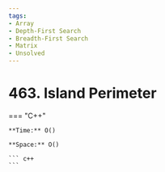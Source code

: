 ```yaml
---
tags:
- Array
- Depth-First Search
- Breadth-First Search
- Matrix
- Unsolved
---
```



# 463. Island Perimeter

=== "C++"

    **Time:** O()

    **Space:** O()

    ``` c++
    ```